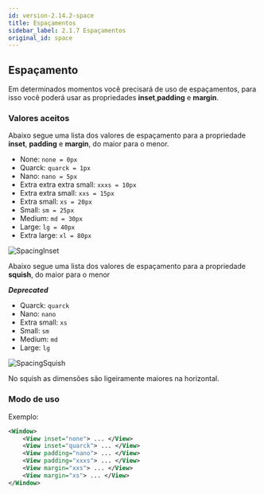 ```yaml
---
id: version-2.14.2-space
title: Espaçamentos
sidebar_label: 2.1.7 Espaçamentos
original_id: space
---
```


## Espaçamento

Em determinados momentos você precisará de uso de espaçamentos, para isso você poderá usar as propriedades **inset**,**padding** e **margin**.

### Valores aceitos

Abaixo segue uma lista dos valores de espaçamento para a propriedade **inset**, **padding** e **margin**, do maior para o menor.

- None: `none = 0px`
- Quarck: `quarck = 1px`
- Nano: `nano = 5px`
- Extra extra extra small: `xxxs = 10px`
- Extra extra small: `xxs = 15px`
- Extra small: `xs = 20px`
- Small: `sm = 25px`
- Medium: `md = 30px`
- Large: `lg = 40px`
- Extra large: `xl = 80px`

![SpacingInset](assets/images_prop_base/SpacingInset.svg)

Abaixo segue uma lista dos valores de espaçamento para a propriedade **squish**, do maior para o menor

**_Deprecated_**

- Quarck: `quarck`
- Nano: `nano`
- Extra small: `xs`
- Small: `sm`
- Medium: `md`
- Large: `lg`

![SpacingSquish](assets/images_prop_base/SpacingSquish.svg)

No squish as dimensões são ligeiramente maiores na horizontal.

### Modo de uso

Exemplo:

```xml
<Window>
    <View inset="none"> ... </View>
    <View inset="quarck"> ... </View>
    <View padding="nano"> ... </View>
    <View padding="xxxs"> ... </View>
    <View margin="xxs"> ... </View>
    <View margin="xs"> ... </View>
</Window>
```

